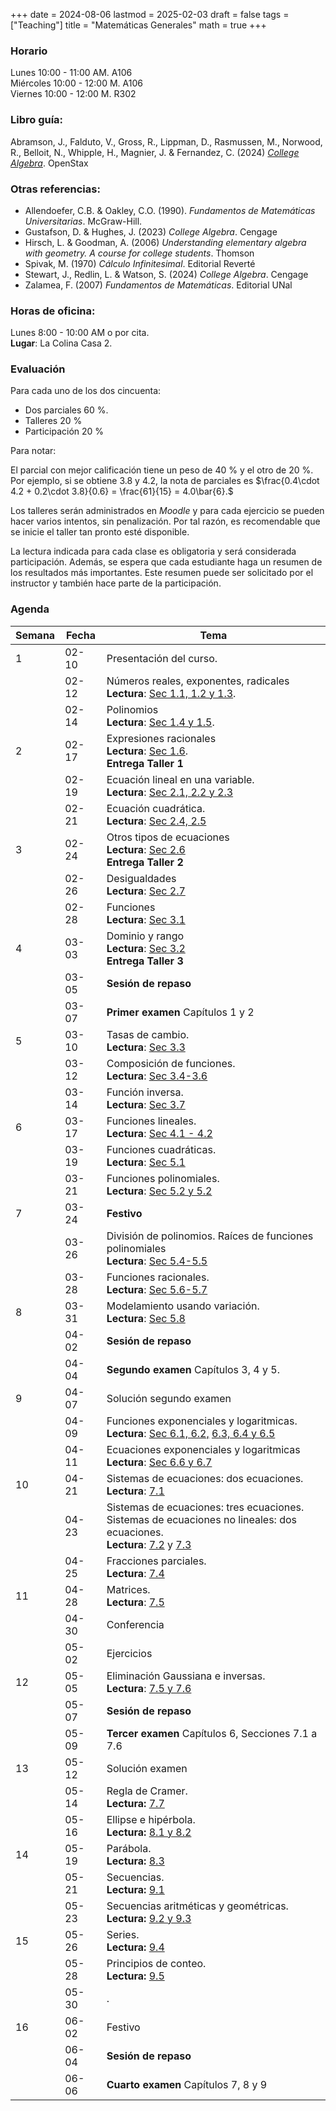 +++
date      = 2024-08-06
lastmod   = 2025-02-03
draft     = false
tags      = ["Teaching"]
title     = "Matemáticas Generales"
math      = true
+++

### Horario

Lunes 10:00 - 11:00 AM. A106 <br>
Miércoles 10:00 - 12:00 M. A106 <br>
Viernes 10:00 - 12:00 M. R302

### Libro guía:

Abramson, J., Falduto, V., Gross, R., Lippman, D., Rasmussen, M., Norwood, R., Belloit, N., Whipple, H., Magnier, J. & Fernandez, C. (2024) *[College Algebra](https://openstax.org/details/books/college-algebra-2e/)*. OpenStax 

### Otras referencias:

* Allendoefer, C.B. & Oakley, C.O. (1990). *Fundamentos de Matemáticas Universitarias*. McGraw-Hill.
* Gustafson, D. & Hughes, J. (2023) *College Algebra*. Cengage
* Hirsch, L.  & Goodman, A. (2006) *Understanding elementary algebra with geometry.  A course for college students*. Thomson
* Spivak, M. (1970) *Cálculo Infinitesimal*. Editorial Reverté
* Stewart, J., Redlin, L. & Watson, S. (2024) *College Algebra*. Cengage
* Zalamea, F. (2007) *Fundamentos de Matemáticas*. Editorial UNal

### Horas de oficina: 

Lunes 8:00 - 10:00 AM o por cita. <br>
**Lugar**: La Colina Casa 2. 

### Evaluación

Para cada uno de los dos cincuenta: 

+ Dos parciales 60 %. 
+ Talleres 20 %
+ Participación 20 %

Para notar:

El parcial con mejor calificación tiene un peso de 40 % y el otro de 20 %. Por ejemplo, si se obtiene 3.8 y 4.2, la nota de parciales es $\frac{0.4\cdot 4.2 + 0.2\cdot 3.8}{0.6}  = \frac{61}{15} = 4.0\bar{6}.$

Los talleres serán administrados en *Moodle* y para cada ejercicio se pueden hacer varios intentos, sin penalización. Por tal razón, es recomendable que se inicie el taller tan pronto esté disponible.

La lectura indicada para cada clase es obligatoria y será considerada participación. Además, se espera que cada estudiante haga un resumen de los resultados más importantes. Este resumen puede ser solicitado por el instructor y también hace parte de la participación.


### Agenda

Semana | Fecha | Tema
---| --- | ----
1      | 02-10 | Presentación del curso.
&nbsp; | 02-12 | Números reales, exponentes, radicales <br> **Lectura**: [Sec 1.1, 1.2 y 1.3](https://openstax.org/books/college-algebra-2e/pages/1-1-real-numbers-algebra-essentials).
&nbsp; | 02-14 | Polinomios <br> **Lectura**: [Sec 1.4 y 1.5](https://openstax.org/books/college-algebra-2e/pages/1-4-polynomials).
2      | 02-17 | Expresiones racionales <br> **Lectura**: [Sec 1.6](https://openstax.org/books/college-algebra-2e/pages/1-6-rational-expressions). <br> **Entrega Taller 1** 
&nbsp; | 02-19 | Ecuación lineal en una variable. <br> **Lectura**: [Sec 2.1, 2.2 y 2.3](https://openstax.org/books/college-algebra-2e/pages/2-1-the-rectangular-coordinate-systems-and-graphs) 
&nbsp; | 02-21 | Ecuación cuadrática. <br> **Lectura**: [Sec 2.4, 2.5](https://openstax.org/books/college-algebra-2e/pages/2-4-complex-numbers)
3      | 02-24 | Otros tipos de ecuaciones <br> **Lectura**: [Sec 2.6](https://openstax.org/books/college-algebra-2e/pages/2-6-other-types-of-equations)<br> **Entrega Taller 2**
&nbsp; | 02-26 | Desigualdades <br> **Lectura**: [Sec 2.7](https://openstax.org/books/college-algebra-2e/pages/2-7-linear-inequalities-and-absolute-value-inequalities)
&nbsp; | 02-28 | Funciones <br> **Lectura**: [Sec 3.1](https://openstax.org/books/college-algebra-2e/pages/3-1-functions-and-function-notation) 
4      | 03-03 | Dominio y rango <br> **Lectura**: [Sec 3.2](https://openstax.org/books/college-algebra-2e/pages/3-2-domain-and-range) <br> **Entrega Taller 3**
&nbsp; | 03-05 | **Sesión de repaso**
&nbsp; | 03-07 | **Primer examen** Capítulos 1 y 2
5      | 03-10 | Tasas de cambio. <br> **Lectura**: [Sec 3.3](https://openstax.org/books/college-algebra-2e/pages/3-3-rates-of-change-and-behavior-of-graphs)
&nbsp; | 03-12 | Composición de funciones. <br> **Lectura**: [Sec 3.4-3.6](https://openstax.org/books/college-algebra-2e/pages/3-4-composition-of-functions) 
&nbsp; | 03-14 | Función inversa. <br> **Lectura**: [Sec 3.7](https://openstax.org/books/college-algebra-2e/pages/3-7-inverse-functions)
6      | 03-17 | Funciones lineales. <br> **Lectura**: [Sec 4.1 - 4.2](https://openstax.org/books/college-algebra-2e/pages/4-1-linear-functions) 
&nbsp; | 03-19 | Funciones cuadráticas. <br> **Lectura**: [Sec 5.1](https://openstax.org/books/college-algebra-2e/pages/5-1-quadratic-functions) 
&nbsp; | 03-21 | Funciones polinomiales. <br> **Lectura**: [Sec 5.2 y 5.2](https://openstax.org/books/college-algebra-2e/pages/5-2-power-functions-and-polynomial-functions) 
7      | 03-24 | **Festivo**
&nbsp; | 03-26 | División de polinomios. Raíces de funciones polinomiales <br> **Lectura**: [Sec 5.4-5.5](https://openstax.org/books/college-algebra-2e/pages/5-4-dividing-polynomials) 
&nbsp; | 03-28 | Funciones racionales. <br> **Lectura**: [Sec 5.6-5.7](https://openstax.org/books/college-algebra-2e/pages/5-6-rational-functions) 
8      | 03-31 | Modelamiento usando variación. <br> **Lectura**: [Sec 5.8](https://openstax.org/books/college-algebra-2e/pages/5-8-modeling-using-variation) 
&nbsp; | 04-02 | **Sesión de repaso**
&nbsp; | 04-04 | **Segundo examen** Capítulos 3, 4 y 5.
9      | 04-07 | Solución segundo examen
&nbsp; | 04-09 | Funciones exponenciales y logaritmicas. <br> **Lectura**: [Sec 6.1, 6.2,](https://openstax.org/books/college-algebra-2e/pages/6-1-exponential-functions) [6.3, 6.4 y 6.5](https://openstax.org/books/college-algebra-2e/pages/6-6-exponential-and-logarithmic-equations)
&nbsp; | 04-11 | Ecuaciones exponenciales y logaritmicas  <br> **Lectura**: [Sec 6.6 y 6.7](https://openstax.org/books/college-algebra-2e/pages/6-6-exponential-and-logarithmic-equations)
10     | 04-21 | Sistemas de ecuaciones: dos ecuaciones. <br> **Lectura**: [7.1](https://openstax.org/books/college-algebra-2e/pages/7-1-systems-of-linear-equations-two-variables)
&nbsp; | 04-23 | Sistemas de ecuaciones: tres ecuaciones. <br> Sistemas de ecuaciones no lineales: dos ecuaciones. <br> **Lectura**: [7.2](https://openstax.org/books/college-algebra-2e/pages/7-2-systems-of-linear-equations-three-variables) y [7.3](https://openstax.org/books/college-algebra-2e/pages/7-3-systems-of-nonlinear-equations-and-inequalities-two-variables)
&nbsp; | 04-25 | Fracciones parciales. <br> **Lectura**: [7.4](https://openstax.org/books/college-algebra-2e/pages/7-4-partial-fractions)
11     | 04-28 | Matrices. <br> **Lectura**: [7.5](https://openstax.org/books/college-algebra-2e/pages/7-5-matrices-and-matrix-operations)
&nbsp; | 04-30 | Conferencia
&nbsp; | 05-02 | Ejercicios
12     | 05-05 | Eliminación Gaussiana e inversas. <br> **Lectura**: [7.5 y 7.6](https://openstax.org/books/college-algebra-2e/pages/7-6-solving-systems-with-gaussian-elimination)
&nbsp; | 05-07 | **Sesión de repaso**
&nbsp; | 05-09 | **Tercer examen** Capítulos 6, Secciones 7.1 a 7.6
13     | 05-12 | Solución examen
&nbsp; | 05-14 | Regla de Cramer. <br> **Lectura:** [7.7](https://openstax.org/books/college-algebra-2e/pages/7-8-solving-systems-with-cramers-rule)
&nbsp; | 05-16 | Ellipse e hipérbola. <br> **Lectura:** [8.1 y 8.2](https://openstax.org/books/college-algebra-2e/pages/8-1-the-ellipse)
14     | 05-19 | Parábola. <br> **Lectura:** [8.3](https://openstax.org/books/college-algebra-2e/pages/8-3-the-parabola)
&nbsp; | 05-21 | Secuencias. <br> **Lectura:** [9.1](https://openstax.org/books/college-algebra-2e/pages/9-1-sequences-and-their-notations)
&nbsp; | 05-23 | Secuencias aritméticas y geométricas. <br> **Lectura:** [9.2 y 9.3](https://openstax.org/books/college-algebra-2e/pages/9-2-arithmetic-sequences)
15     | 05-26 | Series. <br> **Lectura:** [9.4](https://openstax.org/books/college-algebra-2e/pages/9-4-series-and-their-notations)
&nbsp; | 05-28 | Principios de conteo. <br> **Lectura:** [9.5](https://openstax.org/books/college-algebra-2e/pages/9-5-counting-principles)
&nbsp; | 05-30 | .
16     | 06-02 | Festivo
&nbsp; | 06-04 | **Sesión de repaso**
&nbsp; | 06-06 | **Cuarto examen** Capítulos 7, 8 y 9



